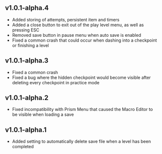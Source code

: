 ## v1.0.1-alpha.4

* Added storing of attempts, persistent item and timers
* Added a close button to exit out of the play level menu, as well as pressing ESC
* Removed save button in pause menu when auto save is enabled
* Fixed a common crash that could occur when dashing into a checkpoint or finishing a level

## v1.0.1-alpha.3

* Fixed a common crash
* Fixed a bug where the hidden checkpoint would become visible after deleting every checkpoint in practice mode

## v1.0.1-alpha.2

* Fixed incompatibility with Prism Menu that caused the Macro Editor to be visible when loading a save

## v1.0.1-alpha.1

* Added setting to automatically delete save file when a level has been completed